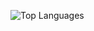 ![Top Languages](https://github-readme-stats.vercel.app/api/top-langs/?username=kottaboung&langs_count=30&hide_border=true&bg_color=151b23&title_color=FFFFFF&text_color=FFFFFF&card_width=1000)
